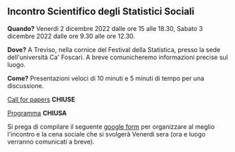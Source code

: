 ## Incontro Scientifico degli Statistici Sociali

**Quando?** Venerdì 2 dicembre 2022 dalle ore 15 alle 18.30, Sabato 3 dicembre 2022 dalle ore 9.30 alle ore 12.30.

**Dove?** A Treviso, nella cornice del Festival della Statistica, presso la sede dell'università Ca' Foscari. A breve comunicheremo informazioni precise sul luogo.

**Come?** Presentazioni veloci di 10 minuti e 5 minuti di tempo per una discussione. 


[Call for papers](Call.md) **CHIUSE**

[Programma](Programma.md) **CHIUSA**

Si prega di compilare il seguente [google form](https://docs.google.com/forms/d/e/1FAIpQLSefR50yTwASOkDy1dq2ZXX82HibEupnyZf5ry3vKR6KKraFfg/viewform?usp=pp_url) per organizzare al meglio l'incontro e la cena sociale che si svolgerà Venerdì sera (ora e luogo verranno comunicati a breve).
